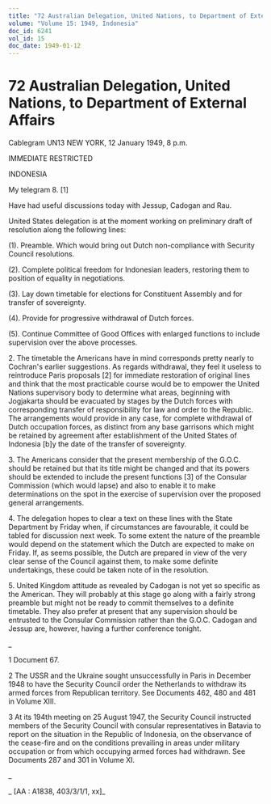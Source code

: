 ```yaml
---
title: "72 Australian Delegation, United Nations, to Department of External Affairs"
volume: "Volume 15: 1949, Indonesia"
doc_id: 6241
vol_id: 15
doc_date: 1949-01-12
---
```


# 72 Australian Delegation, United Nations, to Department of External Affairs

Cablegram UN13 NEW YORK, 12 January 1949, 8 p.m.

IMMEDIATE RESTRICTED

INDONESIA

My telegram 8. [1]

Have had useful discussions today with Jessup, Cadogan and Rau.

United States delegation is at the moment working on preliminary draft of resolution along the following lines:

(1). Preamble. Which would bring out Dutch non-compliance with Security Council resolutions.

(2). Complete political freedom for Indonesian leaders, restoring them to position of equality in negotiations.

(3). Lay down timetable for elections for Constituent Assembly and for transfer of sovereignty.

(4). Provide for progressive withdrawal of Dutch forces.

(5). Continue Committee of Good Offices with enlarged functions to include supervision over the above processes.

2\. The timetable the Americans have in mind corresponds pretty nearly to Cochran's earlier suggestions. As regards withdrawal, they feel it useless to reintroduce Paris proposals [2] for immediate restoration of original lines and think that the most practicable course would be to empower the United Nations supervisory body to determine what areas, beginning with Jogjakarta should be evacuated by stages by the Dutch forces with corresponding transfer of responsibility for law and order to the Republic. The arrangements would provide in any case, for complete withdrawal of Dutch occupation forces, as distinct from any base garrisons which might be retained by agreement after establishment of the United States of Indonesia [b]y the date of the transfer of sovereignty.

3\. The Americans consider that the present membership of the G.O.C. should be retained but that its title might be changed and that its powers should be extended to include the present functions [3] of the Consular Commission (which would lapse) and also to enable it to make determinations on the spot in the exercise of supervision over the proposed general arrangements.

4\. The delegation hopes to clear a text on these lines with the State Department by Friday when, if circumstances are favourable, it could be tabled for discussion next week. To some extent the nature of the preamble would depend on the statement which the Dutch are expected to make on Friday. If, as seems possible, the Dutch are prepared in view of the very clear sense of the Council against them, to make some definite undertakings, these could be taken note of in the resolution.

5\. United Kingdom attitude as revealed by Cadogan is not yet so specific as the American. They will probably at this stage go along with a fairly strong preamble but might not be ready to commit themselves to a definite timetable. They also prefer at present that any supervision should be entrusted to the Consular Commission rather than the G.O.C. Cadogan and Jessup are, however, having a further conference tonight.

_

1 Document 67.

2 The USSR and the Ukraine sought unsuccessfully in Paris in December 1948 to have the Security Council order the Netherlands to withdraw its armed forces from Republican territory. See Documents 462, 480 and 481 in Volume XIII.

3 At its 194th meeting on 25 August 1947, the Security Council instructed members of the Security Council with consular representatives in Batavia to report on the situation in the Republic of Indonesia, on the observance of the cease-fire and on the conditions prevailing in areas under military occupation or from which occupying armed forces had withdrawn. See Documents 287 and 301 in Volume XI.

_

_ [AA : A1838, 403/3/1/1, xx]_
